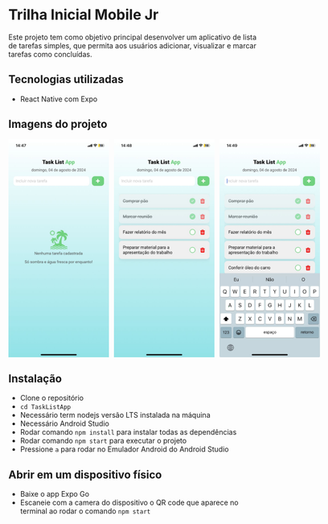 # Trilha Inicial Mobile Jr

Este projeto tem como objetivo principal desenvolver um aplicativo de lista de tarefas simples, que permita aos usuários adicionar, visualizar e marcar tarefas como concluídas.

## Tecnologias utilizadas

- React Native com Expo

## Imagens do projeto

<div style="display: flex; gap: 10px;">
  <img src="./images/home.jpeg" alt="Home Screen" width="200">
  <img src="./images/tasks.jpeg" alt="Tasks Screen" width="200">
  <img src="./images/keyboard.jpeg" alt="Keyboard Screen" width="200">
</div>

## Instalação

- Clone o repositório
- `cd TaskListApp`
- Necessário term nodejs versão LTS instalada na máquina
- Necessário Android Studio
- Rodar comando `npm install` para instalar todas as dependências
- Rodar comando `npm start` para executar o projeto
- Pressione `a` para rodar no Emulador Android do Android Studio

## Abrir em um dispositivo físico

- Baixe o app Expo Go
- Escaneie com a camera do dispositivo o QR code que aparece no terminal ao rodar o comando `npm start`
